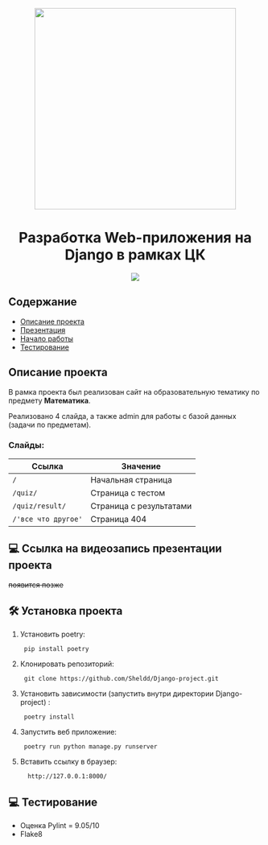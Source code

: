<p align="center"> 
  <img  src="https://lms.mipt.ru/pluginfile.php/1/core_admin/logo/0x200/1714642582/logo.png" data-canonical-src="https://lms.mipt.ru/pluginfile.php/1/core_admin/logo/0x200/1714642582/logo.png" width="400" />
</p>

<h1 align="center">
  Разработка Web-приложения на Django в рамках ЦК
</h1>

<p align="center">
  <img src="https://img.shields.io/badge/license-MIT-green">
</p>

## Содержание
- [Описание проекта](#опись)
- [Презентация](#преза)
- [Начало работы](#начало)
- [Тестирование](#тестирование)


## Описание проекта

В рамка проекта был реализован сайт на образовательную тематику по предмету **Математика**.

Реализовано 4 слайда, а также admin для работы с базой данных (задачи по предметам).

### Слайды:
| Ссылка                  | Значение               |
|-------------------------|------------------------|
|         ```/```         |Начальная страница      |
|      ```/quiz/```       |Страница с тестом       |
|  ```/quiz/result/```    |Страница с результатами |
|  ```/'все что другое'```|Страница 404            |


## 💻 Ссылка на видеозапись презентации проекта

      
  ~~появится позже~~
    

## 🛠️ Установка проекта 


1) Установить poetry:

        pip install poetry

2) Клонировать репозиторий:

        git clone https://github.com/Sheldd/Django-project.git
   
3) Установить зависимости (запустить внутри директории Django-project) :

        poetry install

4) Запустить веб приложение:

        poetry run python manage.py runserver

5) Вставить ссылку в браузер:

         http://127.0.0.1:8000/



## 💻 Тестирование

- Оценка Pylint = 9.05/10
- Flake8

  

   
